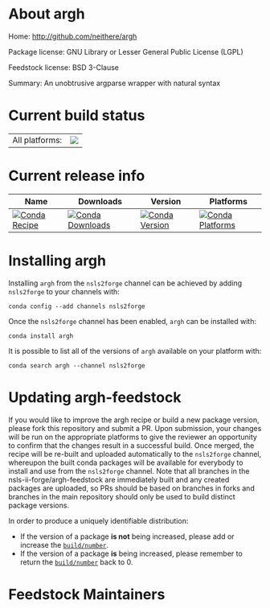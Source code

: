 About argh
==========

Home: http://github.com/neithere/argh

Package license: GNU Library or Lesser General Public License (LGPL)

Feedstock license: BSD 3-Clause

Summary: An unobtrusive argparse wrapper with natural syntax



Current build status
====================


<table><tr><td>All platforms:</td>
    <td>
      <a href="https://dev.azure.com/nsls2forge/nsls2forge/_build/latest?definitionId=122&branchName=master">
        <img src="https://dev.azure.com/nsls2forge/nsls2forge/_apis/build/status/argh-feedstock?branchName=master">
      </a>
    </td>
  </tr>
</table>

Current release info
====================

| Name | Downloads | Version | Platforms |
| --- | --- | --- | --- |
| [![Conda Recipe](https://img.shields.io/badge/recipe-argh-green.svg)](https://anaconda.org/nsls2forge/argh) | [![Conda Downloads](https://img.shields.io/conda/dn/nsls2forge/argh.svg)](https://anaconda.org/nsls2forge/argh) | [![Conda Version](https://img.shields.io/conda/vn/nsls2forge/argh.svg)](https://anaconda.org/nsls2forge/argh) | [![Conda Platforms](https://img.shields.io/conda/pn/nsls2forge/argh.svg)](https://anaconda.org/nsls2forge/argh) |

Installing argh
===============

Installing `argh` from the `nsls2forge` channel can be achieved by adding `nsls2forge` to your channels with:

```
conda config --add channels nsls2forge
```

Once the `nsls2forge` channel has been enabled, `argh` can be installed with:

```
conda install argh
```

It is possible to list all of the versions of `argh` available on your platform with:

```
conda search argh --channel nsls2forge
```




Updating argh-feedstock
=======================

If you would like to improve the argh recipe or build a new
package version, please fork this repository and submit a PR. Upon submission,
your changes will be run on the appropriate platforms to give the reviewer an
opportunity to confirm that the changes result in a successful build. Once
merged, the recipe will be re-built and uploaded automatically to the
`nsls2forge` channel, whereupon the built conda packages will be available for
everybody to install and use from the `nsls2forge` channel.
Note that all branches in the nsls-ii-forge/argh-feedstock are
immediately built and any created packages are uploaded, so PRs should be based
on branches in forks and branches in the main repository should only be used to
build distinct package versions.

In order to produce a uniquely identifiable distribution:
 * If the version of a package **is not** being increased, please add or increase
   the [``build/number``](https://conda.io/docs/user-guide/tasks/build-packages/define-metadata.html#build-number-and-string).
 * If the version of a package **is** being increased, please remember to return
   the [``build/number``](https://conda.io/docs/user-guide/tasks/build-packages/define-metadata.html#build-number-and-string)
   back to 0.

Feedstock Maintainers
=====================


